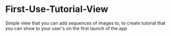 First-Use-Tutorial-View
=======================

Simple view that you can add sequences of images to, to create tutorial that you can show to your user's on the first launch of the app
